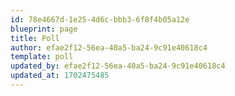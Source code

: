 ```yaml
---
id: 78e4667d-1e25-4d6c-bbb3-6f8f4b05a12e
blueprint: page
title: Poll
author: efae2f12-56ea-40a5-ba24-9c91e40618c4
template: poll
updated_by: efae2f12-56ea-40a5-ba24-9c91e40618c4
updated_at: 1702475485
---
```


